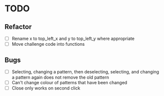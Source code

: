 # TODO

## Refactor

- [ ] Rename x to top_left_x and y to top_left_y where appropriate
- [ ] Move challenge code into functions

## Bugs

- [ ] Selecting, changing a pattern, then deselecting, selecting, and changing a pattern again does not remove the old pattern
- [ ] Can't change colour of patterns that have been changed
- [ ] Close only works on second click
